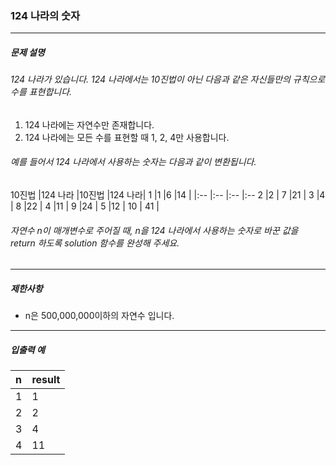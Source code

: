 ### 124 나라의 숫자

***

##### 문제 설명
###### 124 나라가 있습니다. 124 나라에서는 10진법이 아닌 다음과 같은 자신들만의 규칙으로 수를 표현합니다.

1. 124 나라에는 자연수만 존재합니다.
2. 124 나라에는 모든 수를 표현할 때 1, 2, 4만 사용합니다.
###### 예를 들어서 124 나라에서 사용하는 숫자는 다음과 같이 변환됩니다.

10진법	|124 나라	|10진법	|124 나라|
1	      |1	     |6	     |14      |
|:--    |:--     |:--    |:--
2	      |2       |	7	   |21      |
3	      |4       |	8	   |22      |
4	      |11      |	9	   |24      |
5	      |12      |	10   |	41    |
###### 자연수 n이 매개변수로 주어질 때, n을 124 나라에서 사용하는 숫자로 바꾼 값을 return 하도록 solution 함수를 완성해 주세요.

***

##### 제한사항
* n은 500,000,000이하의 자연수 입니다.

***

##### 입출력 예
n	  |result|
|:--|:--
1	  |1     |
2	  |2     |
3	  |4     |
4	  |11    |
